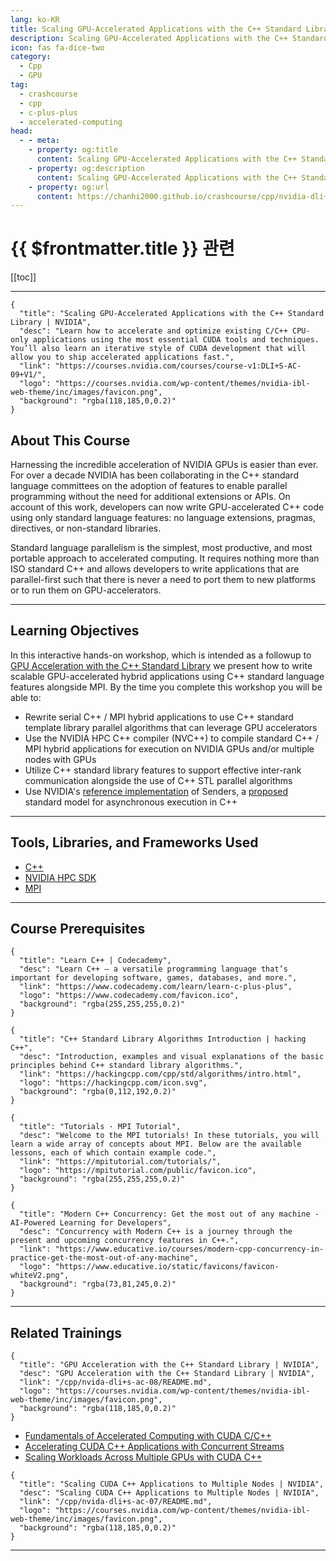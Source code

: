 ```yaml
---
lang: ko-KR
title: Scaling GPU-Accelerated Applications with the C++ Standard Library | NVIDIA
description: Scaling GPU-Accelerated Applications with the C++ Standard Library | NVIDIA
icon: fas fa-dice-two
category:
  - Cpp
  - GPU
tag: 
  - crashcourse
  - cpp
  - c-plus-plus
  - accelerated-computing
head:
  - - meta:
    - property: og:title
      content: Scaling GPU-Accelerated Applications with the C++ Standard Library | NVIDIA
    - property: og:description
      content: Scaling GPU-Accelerated Applications with the C++ Standard Library | NVIDIA
    - property: og:url
      content: https://chanhi2000.github.io/crashcourse/cpp/nvidia-dli+s-ac-09/
---
```


# {{ $frontmatter.title }} 관련

[[toc]]

---

```component VPCard
{
  "title": "Scaling GPU-Accelerated Applications with the C++ Standard Library | NVIDIA",
  "desc": "Learn how to accelerate and optimize existing C/C++ CPU-only applications using the most essential CUDA tools and techniques. You’ll also learn an iterative style of CUDA development that will allow you to ship accelerated applications fast.",
  "link": "https://courses.nvidia.com/courses/course-v1:DLI+S-AC-09+V1/",
  "logo": "https://courses.nvidia.com/wp-content/themes/nvidia-ibl-web-theme/inc/images/favicon.png",
  "background": "rgba(118,185,0,0.2)"
}
```

## About This Course

Harnessing the incredible acceleration of NVIDIA GPUs is easier than ever. For over a decade NVIDIA has been collaborating in the C++ standard language committees on the adoption of features to enable parallel programming without the need for additional extensions or APIs. On account of this work, developers can now write GPU-accelerated C++ code using only standard language features: no language extensions, pragmas, directives, or non-standard libraries.

Standard language parallelism is the simplest, most productive, and most portable approach to accelerated computing. It requires nothing more than ISO standard C++ and allows developers to write applications that are parallel-first such that there is never a need to port them to new platforms or to run them on GPU-accelerators.

---

## Learning Objectives

In this interactive hands-on workshop, which is intended as a followup to [GPU Acceleration with the C++ Standard Library](/cpp/nvida-dli+s-ac-08/README.md) we present how to write scalable GPU-accelerated hybrid applications using C++ standard language features alongside MPI. By the time you complete this workshop you will be able to:

- Rewrite serial C++ / MPI hybrid applications to use C++ standard template library parallel algorithms that can leverage GPU accelerators
- Use the NVIDIA HPC C++ compiler (NVC++) to compile standard C++ / MPI hybrid applications for execution on NVIDIA GPUs and/or multiple nodes with GPUs
- Utilize C++ standard library features to support effective inter-rank communication alongside the use of C++ STL parallel algorithms
- Use NVIDIA's [reference implementation](https://github.com/NVIDIA/stdexec) of Senders, a [proposed](https://www.open-std.org/jtc1/sc22/wg21/docs/papers/2022/p2300r5.html) standard model for asynchronous execution in C++

---

## Tools, Libraries, and Frameworks Used

- [C++](https://isocpp.org/)
- [NVIDIA HPC SDK](https://developer.nvidia.com/hpc-sdk)
- [MPI](https://www.open-mpi.org/)

---

## Course Prerequisites

```component VPCard
{
  "title": "Learn C++ | Codecademy",
  "desc": "Learn C++ — a versatile programming language that’s important for developing software, games, databases, and more.",
  "link": "https://www.codecademy.com/learn/learn-c-plus-plus",
  "logo": "https://www.codecademy.com/favicon.ico",
  "background": "rgba(255,255,255,0.2)"
}
```

```component VPCard
{
  "title": "C++ Standard Library Algorithms Introduction | hacking C++",
  "desc": "Introduction, examples and visual explanations of the basic principles behind C++ standard library algorithms.",
  "link": "https://hackingcpp.com/cpp/std/algorithms/intro.html",
  "logo": "https://hackingcpp.com/icon.svg",
  "background": "rgba(0,112,192,0.2)"
}
```

```component VPCard
{
  "title": "Tutorials · MPI Tutorial",
  "desc": "Welcome to the MPI tutorials! In these tutorials, you will learn a wide array of concepts about MPI. Below are the available lessons, each of which contain example code.",
  "link": "https://mpitutorial.com/tutorials/",
  "logo": "https://mpitutorial.com/public/favicon.ico",
  "background": "rgba(255,255,255,0.2)"
}
```

```component VPCard
{
  "title": "Modern C++ Concurrency: Get the most out of any machine - AI-Powered Learning for Developers",
  "desc": "Concurrency with Modern C++ is a journey through the present and upcoming concurrency features in C++.",
  "link": "https://www.educative.io/courses/modern-cpp-concurrency-in-practice-get-the-most-out-of-any-machine",
  "logo": "https://www.educative.io/static/favicons/favicon-whiteV2.png",
  "background": "rgba(73,81,245,0.2)"
}
```

---

## Related Trainings

```component VPCard
{
  "title": "GPU Acceleration with the C++ Standard Library | NVIDIA",
  "desc": "GPU Acceleration with the C++ Standard Library | NVIDIA",
  "link": "/cpp/nvida-dli+s-ac-08/README.md",
  "logo": "https://courses.nvidia.com/wp-content/themes/nvidia-ibl-web-theme/inc/images/favicon.png",
  "background": "rgba(118,185,0,0.2)"
}
```

- [Fundamentals of Accelerated Computing with CUDA C/C++](https://courses.nvidia.com/courses/course-v1:DLI+C-AC-01+V1/)
- [Accelerating CUDA C++ Applications with Concurrent Streams](https://courses.nvidia.com/courses/course-v1:DLI+S-AC-01+V1/)
- [Scaling Workloads Across Multiple GPUs with CUDA C++](https://courses.nvidia.com/courses/course-v1:DLI+S-AC-02+V1/)

```component VPCard
{
  "title": "Scaling CUDA C++ Applications to Multiple Nodes | NVIDIA",
  "desc": "Scaling CUDA C++ Applications to Multiple Nodes | NVIDIA",
  "link": "/cpp/nvida-dli+s-ac-07/README.md",
  "logo": "https://courses.nvidia.com/wp-content/themes/nvidia-ibl-web-theme/inc/images/favicon.png",
  "background": "rgba(118,185,0,0.2)"
}
```

---

<TagLinks />